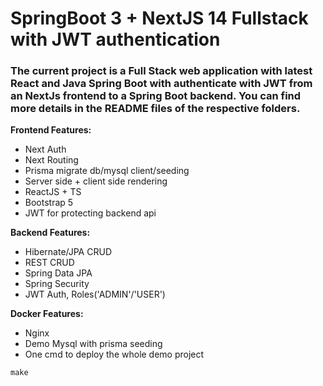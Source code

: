 # SpringBoot 3 + NextJS 14 Fullstack with JWT authentication

### The current project is a Full Stack web application with latest React and Java Spring Boot with authenticate with JWT from an NextJs frontend to a Spring Boot backend. You can find more details in the README files of the respective folders.

**Frontend Features:**
- Next Auth
- Next Routing
- Prisma migrate db/mysql client/seeding
- Server side + client side rendering
- ReactJS + TS
- Bootstrap 5
- JWT for protecting backend api

**Backend Features:**
- Hibernate/JPA CRUD
- REST CRUD
- Spring Data JPA
- Spring Security
- JWT Auth, Roles('ADMIN'/'USER')

**Docker Features:**
- Nginx
- Demo Mysql with prisma seeding
- One cmd to deploy the whole demo project

```
make
```